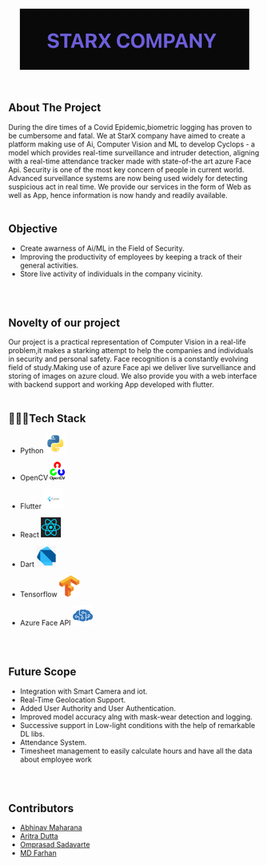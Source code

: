 <div id="top"></div>

<!-- PROJECT LOGO -->
<br />
<div align="center">
  <img alt="" src="assets/Screenshot 2022-01-25 at 5.41.19 PM.png" height=" x    "  />
  <p align="center">  
  </p>
  
</div>
<br>


## About The Project 
During the dire times of a Covid Epidemic,biometric logging has proven to be cumbersome and fatal.
We at StarX company have aimed to create a platform making use of Ai,
Computer Vision and ML to develop Cyclops - a model which provides
real-time surveillance and intruder detection, aligning with a real-time attendance tracker made with
state-of-the art azure Face Api.
Security is one of the most key concern of people in current world. 
Advanced surveillance systems are now being used widely for detecting suspicious act in real time.
We provide our services in the form of Web as well as App, hence information is now handy and readily available.
<br>
<br>


<!-- ABOUT THE PROJECT -->
## Objective
- Create awarness of Ai/ML in the Field of Security.
- Improving the productivity of employees by keeping a track of their general activities.
- Store live activity of individuals in the company vicinity.

<br>
<br>

## Novelty of our project
Our project is a practical representation of Computer Vision in a real-life problem,it makes a starking attempt to 
help the companies and individuals in security and personal safety.
Face recognition is a constantly evolving field of study.Making use of azure Face api we deliver live survelliance and 
storing of images on azure cloud.
We also provide you with a web interface with backend support and working App developed with flutter.
<br>
<br>

## 👩🏻‍💻Tech Stack
 + Python <a href="https://www.python.org" target="_blank">
<img src="https://raw.githubusercontent.com/devicons/devicon/master/icons/python/python-original.svg"
alt="python"
width="40"
height="40"></img></a>&nbsp;&nbsp;

+ OpenCV  <a href="https://opencv.org/"><img src="assets/opencv.png" width="30"></img></a>&nbsp;&nbsp;

+ Flutter  <a href="https://flutter.dev/"><img src="assets/flutter.png" width="40"></img></a>&nbsp;&nbsp;

+ React  <a href="https://reactjs.org/"><img src="assets/react.png" width="40"></img></a>&nbsp;&nbsp;

+ Dart  <a href="https://dart.dev/"><img src="assets/dart.png" width="40"></img></a>&nbsp;&nbsp;

+ Tensorflow  <a href="https://www.tensorflow.org/"><img src="assets/tensorflow.png" width="40"></img></a>&nbsp;&nbsp;

+ Azure Face API <a href="https://azure.microsoft.com/en-in/services/cognitive-services/face/"><img src="assets/faceapi.png" width="40"></img></a>&nbsp;&nbsp;


<br>
<br>


## Future Scope
- Integration with Smart Camera and iot.
- Real-Time Geolocation Support.
- Added User Authority and User Authentication.
- Improved model accuracy alng with mask-wear detection and logging.
- Successive support in Low-light conditions with the help of remarkable DL libs.
- Attendance System.
- Timesheet management to easily calculate hours and have all the data about employee work
<br>
<br>

## Contributors 
* [Abhinav Maharana](https://github.com/abhinavmaharana/)
* [Aritra Dutta](https://github.com/aritra1804)
* [Omprasad Sadavarte](https://github.com/OmSadavarte)
* [MD Farhan](https://github.com/farhan121212)

